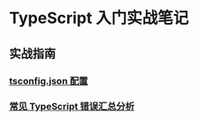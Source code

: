 # TypeScript 入门实战笔记

## 实战指南

### [tsconfig.json 配置](./tsconfig.json配置.md)
### [常见 TypeScript 错误汇总分析](常见错误汇总.md)